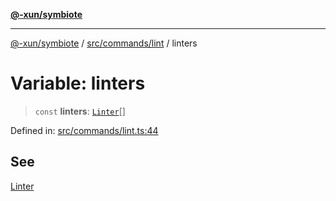 [**@-xun/symbiote**](../../../../README.md)

***

[@-xun/symbiote](../../../../README.md) / [src/commands/lint](../README.md) / linters

# Variable: linters

> `const` **linters**: [`Linter`](../enumerations/Linter.md)[]

Defined in: [src/commands/lint.ts:44](https://github.com/Xunnamius/symbiote/blob/5baec034070630bef8d87e6af86e863ce8273a75/src/commands/lint.ts#L44)

## See

[Linter](../enumerations/Linter.md)
